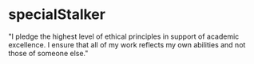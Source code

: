 # specialStalker
"I pledge the highest level of ethical principles in support of academic excellence. I ensure that all of my work reflects my own abilities and not those of someone else."
